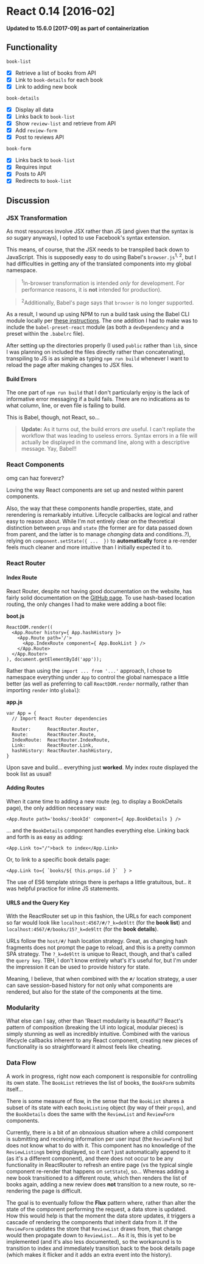 # React 0.14 [2016-02]

**Updated to 15.6.0 [2017-09] as part of containerization**

## Functionality

`book-list`
- [x] Retrieve a list of books from API
- [x] Link to `book-details` for each book
- [x] Link to adding new book

`book-details`
- [x] Display all data
- [x] Links back to `book-list`
- [x] Show `review-list` and retrieve from API
- [x] Add `review-form`
- [x] Post to reviews API

`book-form`
- [x] Links back to `book-list`
- [x] Requires input
- [x] Posts to API
- [x] Redirects to `book-list`

## Discussion

### JSX Transformation

As most resources involve JSX rather than JS (and given that the syntax is *so*
sugary anyways), I opted to use Facebook's syntax extension.

This means, of course, that the JSX needs to be transpiled back down to
JavaScript. This is supposedly easy to do using Babel's `browser.js`<sup>1,
2</sup>, but I had difficulties in getting any of the translated components into
my global namespace.

><sup>1</sup>In-browser transformation is intended *only* for development.
For performance reasons, it is **not** intended for production).

><sup>2</sup>Additionally, Babel's page says that `browser` is no longer
supported.

As a result, I wound up using NPM to run a build task using the Babel CLI module
locally per [these instructions](https://babeljs.io/docs/setup/#babel_cli). The
one addition I had to make was to include the `babel-preset-react` module (as
both a `devDependency` and a preset within the `.babelrc` file).

After setting up the directories properly (I used `public` rather than `lib`,
since I was planning on included the files directly rather than concatenating),
transpiling to JS is as simple as typing `npm run build` whenever I want to
reload the page after making changes to JSX files.

#### Build Errors

The one part of `npm run build` that I don't particularly enjoy is the lack of
informative error messaging if a build fails. There are no indications as to
what column, line, or even file is failing to build.

This is Babel, though, not React, so...

>**Update:** As it turns out, the build errors *are* useful. I can't repliate
the workflow that was leading to useless errors. Syntax errors in a file will
actually be displayed in the command line, along with a descriptive message.
Yay, Babel!!

### React Components

omg can haz foreverz?

Loving the way React components are set up and nested within parent components.

Also, the way that these components handle properties, state, and rerendering is
remarkably intuitive. Lifecycle callbacks are logical and rather easy to reason
about. While I'm not entirely clear on the theoretical distinction between `props`
and `state` (the former are for data passed down from parent, and the latter is to
manage *changing* data and conditions..?), relying on `component.setState({ ...  })`
to **automatically** force a re-render feels much cleaner and more intuitive than
I initially expected it to.

### React Router

#### Index Route

React Router, despite not having good documentation on the website, has fairly
solid documentation on the [GitHub page](https://github.com/reactjs/react-router/blob/latest/docs/Introduction.md).
To use hash-based location routing, the only changes I had to make were adding a
boot file:

**boot.js**
```
ReactDOM.render((
  <App.Router history={ App.hashHistory }>
    <App.Route path='/'>
      <App.IndexRoute component={ App.BookList } />
    </App.Route>
  </App.Router>
), document.getElementById('app'));
```

Rather than using the `import ... from '...'` approach, I chose to namespace
everything under `App` to control the global namespace a little better (as well
as preferring to call `ReactDOM.render` normally, rather than importing `render`
into `global`):

**app.js**
```
var App = {
  // Import React Router dependencies

  Router:      ReactRouter.Router,
  Route:       ReactRouter.Route,
  IndexRoute:  ReactRouter.IndexRoute,
  Link:        ReactRouter.Link,
  hashHistory: ReactRouter.hashHistory,
}
```

Upon save and build... everything just **worked**. My index route displayed the
book list as usual!

#### Adding Routes

When it came time to adding a new route (eg. to display a BookDetails page), the
only addition necessary was:

```
<App.Route path='books/:bookId' component={ App.BookDetails } />
```

... and the `BookDetails` component handles everything else. Linking back and
forth is as easy as adding:

```
<App.Link to="/">back to index</App.Link>
```

Or, to link to a specific book details page:

```
<App.Link to={ `books/${ this.props.id }`  } >
```

The use of ES6 template strings there is perhaps a little gratuitous, but.. it
was helpful practice for inline JS statements.

#### URLS and the Query Key

With the ReactRouter set up in this fashion, the URLs for each component so far
would look like `localhost:4567/#/?_k=de9ltt` (for the **book list**) and
`localhost:4567/#/books/15?_k=de9ltt` (for the **book details**).

URLs follow the `host/#/` hash location strategy. Great, as changing hash
fragments does not prompt the page to reload, and this is a pretty common SPA
strategy. The `?_k=de9ltt` is unique to React, though, and that's called the
`query key`. TBH, I don't know entirely what's it's useful for, but I'm under
the impression it can be used to provide history for state.

Meaning, I believe, that when combined with the `#/` location strategy, a user
can save session-based history for not only what components are rendered, but also for the
state of the components at the time.

### Modularity

What else can I say, other than 'React modularity is beautiful'? React's pattern
of composition (breaking the UI into logical, modular pieces) is simply
stunning as well as incredibly intuitive. Combined with the various lifecycle
callbacks inherent to any React component, creating new pieces of functionality
is so straightforward it almost feels like cheating.

### Data Flow

A work in progress, right now each component is responsible for controlling its
own state. The `BookList` retrieves the list of books, the `BookForm` submits
itself...

There is some measure of flow, in the sense that the `BookList` shares a subset
of its state with each `BookListing` object (by way of their `props`), and the
`BookDetails` does the same with the `ReviewList` and `ReviewForm` components.

Currently, there is a bit of an obnoxious situation where a child component is
submitting and receiving information per user input (the `ReviewForm`) but does
not know what to do with it. This component has no knowledge of the
`ReviewListing`s being displayed, so it can't just automatically append to it
(as it's a different component), and there does not occur to be any
functionality in ReactRouter to refresh an entire page (vs the typical single
component re-render that happens on `setState`), so... Whereas adding a new book
transitioned to a different route, which then renders the list of books again,
adding a new review does **not** transition to a new route, so re-rendering the
page is difficult.

The goal is to eventually follow the **Flux** pattern where, rather than alter
the state of the component performing the request, a data store is updated. How
this would help is that the moment the data store updates, it triggers a cascade
of rendering the components that inherit data from it. If the `ReviewForm`
updates the store that `ReviewList` draws from, that change would then propagate
down to `ReviewList`... As it is, this is yet to be implemented (and it's also
less documented), so the workaround is to transition to index and immediately
transition back to the book details page (which makes it flicker and it adds an
extra event into the history).
